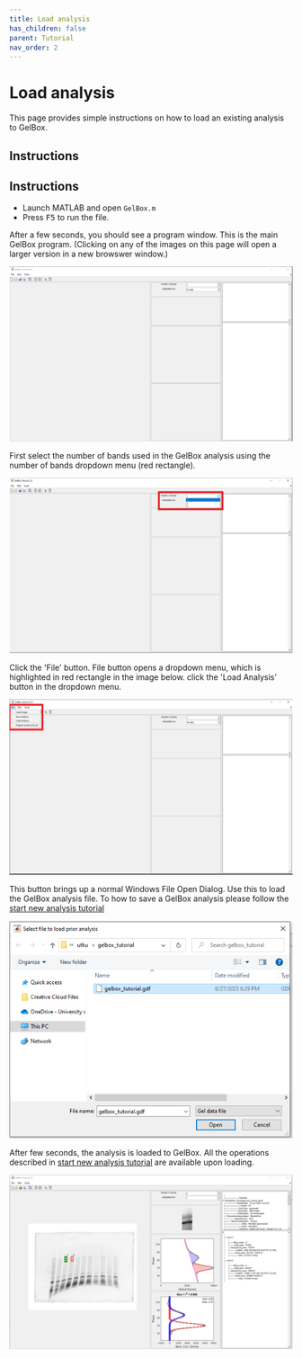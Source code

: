 ```yaml
---
title: Load analysis
has_children: false
parent: Tutorial
nav_order: 2
---
```


# Load analysis

This page provides simple instructions on how to load an existing analysis to GelBox.

## Instructions

## Instructions

+ Launch MATLAB and open `GelBox.m`
+ Press <kbd>F5</kbd> to run the file.

After a few seconds, you should see a program window. This is the main GelBox program. (Clicking on any of the images on this page will open a larger version in a new browswer window.)

<a href="media/startup_window.png" target="_blank">![Startup window](media/startup_window.png)</a>

First select the number of bands used in the GelBox analysis using the number of bands dropdown menu (red rectangle).

<a href="media/number_of_bands.png" target="_blank">![number of bands](media/number_of_bands.png)</a>

Click the 'File' button. File button opens a dropdown menu, which is highlighted in red rectangle in the image below. click the 'Load Analysis' button in the dropdown menu.

<a href="media/load_file_button.png" target="_blank">![Load file button](media/load_file_button.png)</a>

This button brings up a normal Windows File Open Dialog. Use this to load the GelBox analysis file. To how to save a GelBox analysis please follow the [start new analysis tutorial]('../start_new_analysis/start_new_analysis.html')

<a href="media/load_analysis.png" target="_blank">![Load analysis](media/load_analysis.png)</a>

After few seconds, the analysis is loaded to GelBox. All the operations described in [start new analysis tutorial]('../start_new_analysis/start_new_analysis.html') are available upon loading.

<a href="media/loaded_analysis.png" target="_blank">![Loaded analysis](media/loaded_analysis.png)</a>


